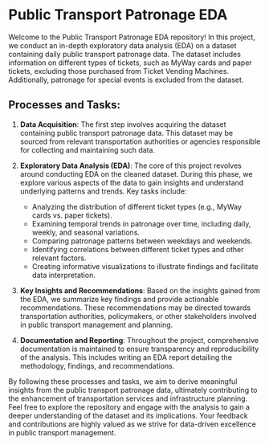 
# Public Transport Patronage EDA

Welcome to the Public Transport Patronage EDA repository! In this project, we conduct an in-depth exploratory data analysis (EDA) on a dataset containing daily public transport patronage data. The dataset includes information on different types of tickets, such as MyWay cards and paper tickets, excluding those purchased from Ticket Vending Machines. Additionally, patronage for special events is excluded from the dataset.

## Processes and Tasks:

1. **Data Acquisition**: The first step involves acquiring the dataset containing public transport patronage data. This dataset may be sourced from relevant transportation authorities or agencies responsible for collecting and maintaining such data.

2. **Exploratory Data Analysis (EDA)**: The core of this project revolves around conducting EDA on the cleaned dataset. During this phase, we explore various aspects of the data to gain insights and understand underlying patterns and trends. Key tasks include:
   - Analyzing the distribution of different ticket types (e.g., MyWay cards vs. paper tickets).
   - Examining temporal trends in patronage over time, including daily, weekly, and seasonal variations.
   - Comparing patronage patterns between weekdays and weekends.
   - Identifying correlations between different ticket types and other relevant factors.
   - Creating informative visualizations to illustrate findings and facilitate data interpretation.

3. **Key Insights and Recommendations**: Based on the insights gained from the EDA, we summarize key findings and provide actionable recommendations. These recommendations may be directed towards transportation authorities, policymakers, or other stakeholders involved in public transport management and planning.

4. **Documentation and Reporting**: Throughout the project, comprehensive documentation is maintained to ensure transparency and reproducibility of the analysis. This includes writing an EDA report detailing the methodology, findings, and recommendations.

By following these processes and tasks, we aim to derive meaningful insights from the public transport patronage data, ultimately contributing to the enhancement of transportation services and infrastructure planning. Feel free to explore the repository and engage with the analysis to gain a deeper understanding of the dataset and its implications. Your feedback and contributions are highly valued as we strive for data-driven excellence in public transport management.
